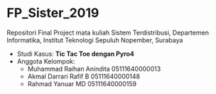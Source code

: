 # FP_Sister_2019
Repositori Final Project mata kuliah Sistem Terdistribusi, Departemen Informatika, Institut Teknologi Sepuluh Nopember, Surabaya

* Studi Kasus: **Tic Tac Toe dengan Pyro4**
* Anggota Kelompok:
  * Muhammad Raihan Anindita	05111640000013​
  * Akmal Darrari Rafif B 05111640000148​
  * Rahmad Yanuar MD	05111640000159
